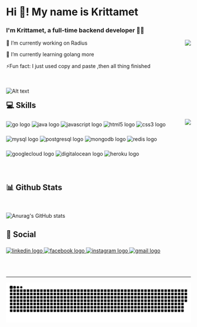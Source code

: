 <h1 align="left">Hi 👋! My name is Krittamet</h1>

###

### I'm Krittamet, a full-time backend developer 👨‍💻</div>  
<img align="right" height="210" src="https://kellyfoulk.herokuapp.com/static/me_coding.gif"  />

<p align="left">🔭 I’m currently working on Radius</p>
<p align="left">🌳 I’m currently learning golang more</p>
<p align="left"> ⚡Fun fact: I just used copy and paste ,then all thing finished</p>

<br>
<div style="float: left" >

![Alt text](https://spotify-recently-played-readme.vercel.app/api?user=31j4m7x7spcojafshdpq2esqylbe&count=3)

</div>




<br>
<h2 align="left">💻 Skills</h2>
<img align="right" height="210" src="https://64.media.tumblr.com/f0f2514e14fcafeef53453070ddbf5eb/tumblr_neo0zp9PWA1shpedgo1_500.gif"  />

###

<div align="left">
  <img src="https://cdn.jsdelivr.net/gh/devicons/devicon/icons/go/go-original.svg" height="45" width="57" alt="go logo"  />
  <img src="https://cdn.jsdelivr.net/gh/devicons/devicon/icons/java/java-original.svg" height="45" width="57" alt="java logo"  />
  <img src="https://cdn.jsdelivr.net/gh/devicons/devicon/icons/javascript/javascript-original.svg" height="45" width="57" alt="javascript logo"  />
  <img src="https://cdn.jsdelivr.net/gh/devicons/devicon/icons/html5/html5-original.svg" height="45" width="57" alt="html5 logo"  />
  <img src="https://cdn.jsdelivr.net/gh/devicons/devicon/icons/css3/css3-original.svg" height="45" width="57" alt="css3 logo"  />
</div>

###

<div align="left">
  <img src="https://cdn.jsdelivr.net/gh/devicons/devicon/icons/mysql/mysql-original.svg" height="38" width="50" alt="mysql logo"  />
  <img src="https://cdn.jsdelivr.net/gh/devicons/devicon/icons/postgresql/postgresql-original.svg" height="38" width="50" alt="postgresql logo"  />
  <img src="https://cdn.jsdelivr.net/gh/devicons/devicon/icons/mongodb/mongodb-original.svg" height="38" width="50" alt="mongodb logo"  />
  <img src="https://cdn.jsdelivr.net/gh/devicons/devicon/icons/redis/redis-original.svg" height="38" width="50" alt="redis logo"  />
</div>

###

<div align="left">
  <img src="https://cdn.jsdelivr.net/gh/devicons/devicon/icons/googlecloud/googlecloud-original.svg" height="41" width="49" alt="googlecloud logo"  />
  <img src="https://cdn.jsdelivr.net/gh/devicons/devicon/icons/digitalocean/digitalocean-original.svg" height="41" width="49" alt="digitalocean logo"  />
  <img src="https://cdn.jsdelivr.net/gh/devicons/devicon/icons/heroku/heroku-original.svg" height="41" width="49" alt="heroku logo"  />
</div>


###


<br>
<h2 align="left">📊 Github Stats</h2>
  
<br/>  


<div align="left">

![Anurag's GitHub stats](https://github-readme-stats.vercel.app/api?username=kritmet&show_icons=true&theme=dark&count_private=true)

</div>  
<h2 align="left">💼 Social</h2>

###

<div align="left">
  <a href="https://www.linkedin.com/in/krittamet-wongsakornpiriya-843752206/" target="_blank">
    <img src="https://raw.githubusercontent.com/maurodesouza/profile-readme-generator/master/src/assets/icons/social/linkedin/default.svg" width="52" height="40" alt="linkedin logo"  />
  </a>
  <a href="https://www.facebook.com/krittamet.wo/" target="_blank">
    <img src="https://raw.githubusercontent.com/maurodesouza/profile-readme-generator/master/src/assets/icons/social/facebook/default.svg" width="52" height="40" alt="facebook logo"  />
  </a>
  <a href="https://www.instagram.com/kmet.k/" target="_blank">
    <img src="https://raw.githubusercontent.com/maurodesouza/profile-readme-generator/master/src/assets/icons/social/instagram/default.svg" width="52" height="40" alt="instagram logo"  />
  </a>
  <a href="kritmet.w@gmail.com" target="_blank">
    <img src="https://raw.githubusercontent.com/maurodesouza/profile-readme-generator/master/src/assets/icons/social/gmail/default.svg" width="52" height="40" alt="gmail logo"  />
  </a>
</div>

###

<br/>  

###
<hr/>
<div align="center">
<img src="https://raw.githubusercontent.com/kritmet/kritmet/output/snake.svg" alt="Snake animation" />
</div>
